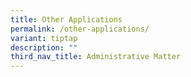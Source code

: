 ```yaml
---
title: Other Applications
permalink: /other-applications/
variant: tiptap
description: ""
third_nav_title: Administrative Matter
---
```

